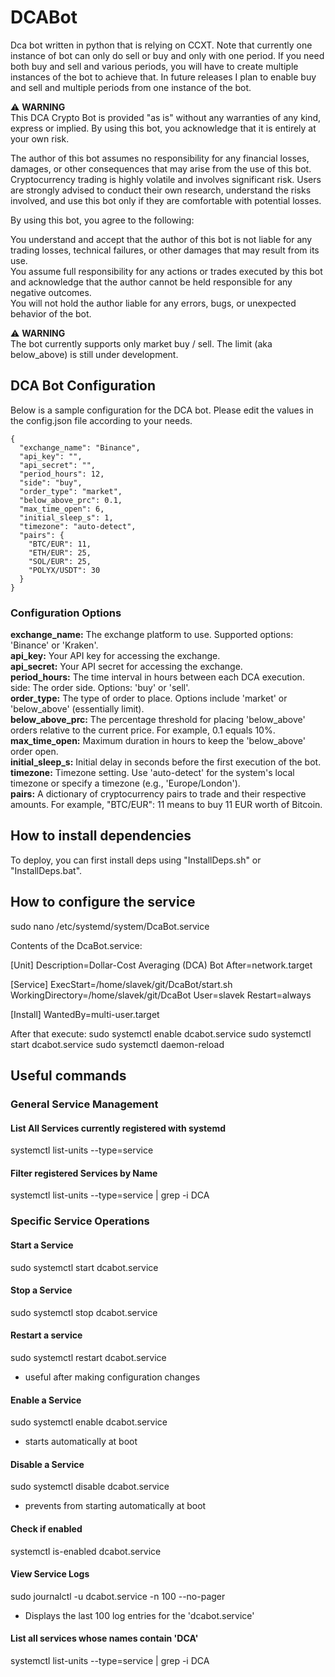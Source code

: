 # DCABot
Dca bot written in python that is relying on CCXT. Note that currently one instance of bot can only do sell or buy and only with one period. If you need both buy and sell and various periods, you will have to create multiple instances of the bot to achieve that. In future releases I plan to enable buy and sell and multiple periods from one instance of the bot.

⚠️ **WARNING**  
This DCA Crypto Bot is provided "as is" without any warranties of any kind, express or implied. By using this bot, you acknowledge that it is entirely at your own risk.

The author of this bot assumes no responsibility for any financial losses, damages, or other consequences that may arise from the use of this bot. Cryptocurrency trading is highly volatile and involves significant risk. Users are strongly advised to conduct their own research, understand the risks involved, and use this bot only if they are comfortable with potential losses.

By using this bot, you agree to the following:

You understand and accept that the author of this bot is not liable for any trading losses, technical failures, or other damages that may result from its use.  
You assume full responsibility for any actions or trades executed by this bot and acknowledge that the author cannot be held responsible for any negative outcomes.  
You will not hold the author liable for any errors, bugs, or unexpected behavior of the bot.  

⚠️ **WARNING**  
The bot currently supports only market buy / sell. The limit (aka below_above) is still under development.

## DCA Bot Configuration
Below is a sample configuration for the DCA bot. Please edit the values in the config.json file according to your needs.
```
{
  "exchange_name": "Binance",
  "api_key": "",
  "api_secret": "",
  "period_hours": 12,
  "side": "buy",
  "order_type": "market",
  "below_above_prc": 0.1,
  "max_time_open": 6,
  "initial_sleep_s": 1,
  "timezone": "auto-detect",
  "pairs": {
    "BTC/EUR": 11,
    "ETH/EUR": 25,
    "SOL/EUR": 25,
    "POLYX/USDT": 30
  }
}
```

### Configuration Options
**exchange_name:** The exchange platform to use. Supported options: 'Binance' or 'Kraken'.  
**api_key:** Your API key for accessing the exchange.  
**api_secret:** Your API secret for accessing the exchange.  
**period_hours:** The time interval in hours between each DCA execution.  
side: The order side. Options: 'buy' or 'sell'.  
**order_type:** The type of order to place. Options include 'market' or 'below_above' (essentially limit).  
**below_above_prc:** The percentage threshold for placing 'below_above' orders relative to the current price. For example, 0.1 equals 10%.  
**max_time_open:** Maximum duration in hours to keep the 'below_above' order open.  
**initial_sleep_s:** Initial delay in seconds before the first execution of the bot.  
**timezone:** Timezone setting. Use 'auto-detect' for the system's local timezone or specify a timezone (e.g., 'Europe/London').  
**pairs:** A dictionary of cryptocurrency pairs to trade and their respective amounts. For example, "BTC/EUR": 11 means to buy 11 EUR worth of Bitcoin.  


## How to install dependencies
To deploy, you can first install deps using "InstallDeps.sh" or "InstallDeps.bat".

## How to configure the service
sudo nano /etc/systemd/system/DcaBot.service

Contents of the DcaBot.service:

[Unit]
Description=Dollar-Cost Averaging (DCA) Bot
After=network.target

[Service]
ExecStart=/home/slavek/git/DcaBot/start.sh
WorkingDirectory=/home/slavek/git/DcaBot
User=slavek
Restart=always

[Install]
WantedBy=multi-user.target

After that execute:
sudo systemctl enable dcabot.service
sudo systemctl start dcabot.service
sudo systemctl daemon-reload

## Useful commands
### General Service Management
#### List All Services currently registered with systemd
systemctl list-units --type=service
#### Filter registered Services by Name 
systemctl list-units --type=service | grep -i DCA

### Specific Service Operations
#### Start a Service 
sudo systemctl start dcabot.service
#### Stop a Service 
sudo systemctl stop dcabot.service
#### Restart a service
sudo systemctl restart dcabot.service
- useful after making configuration changes
#### Enable a Service
sudo systemctl enable dcabot.service
- starts automatically at boot
#### Disable a Service 
sudo systemctl disable dcabot.service
- prevents from starting automatically at boot
#### Check if enabled
systemctl is-enabled dcabot.service
#### View Service Logs 
sudo journalctl -u dcabot.service -n 100 --no-pager
- Displays the last 100 log entries for the 'dcabot.service'
#### List all services whose names contain 'DCA'
systemctl list-units --type=service | grep -i DCA


